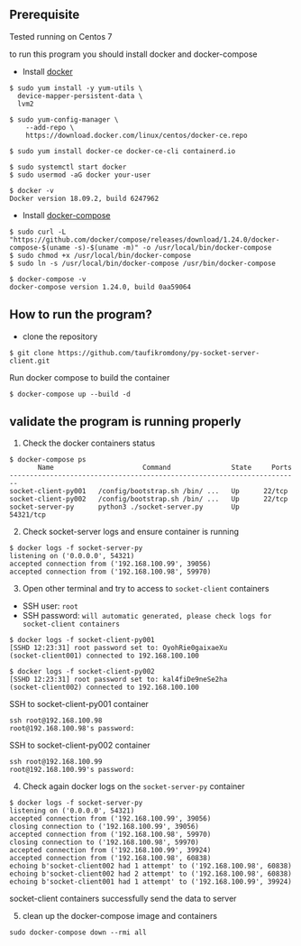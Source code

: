 ## Prerequisite 

Tested running on Centos 7

to run this program you should install docker and docker-compose
- Install [docker](https://docs.docker.com/install/linux/docker-ce/centos/)
```
$ sudo yum install -y yum-utils \
  device-mapper-persistent-data \
  lvm2
``` 
```
$ sudo yum-config-manager \
    --add-repo \
    https://download.docker.com/linux/centos/docker-ce.repo
```
```
$ sudo yum install docker-ce docker-ce-cli containerd.io
```
```
$ sudo systemctl start docker
$ sudo usermod -aG docker your-user
```
```
$ docker -v
Docker version 18.09.2, build 6247962
```
- Install [docker-compose](https://docs.docker.com/compose/install/)
```
$ sudo curl -L "https://github.com/docker/compose/releases/download/1.24.0/docker-compose-$(uname -s)-$(uname -m)" -o /usr/local/bin/docker-compose
$ sudo chmod +x /usr/local/bin/docker-compose
$ sudo ln -s /usr/local/bin/docker-compose /usr/bin/docker-compose
```
```
$ docker-compose -v
docker-compose version 1.24.0, build 0aa59064
```

## How to run the program?

- clone the repository
```
$ git clone https://github.com/taufikromdony/py-socket-server-client.git
```

Run docker compose to build the container

```
$ docker-compose up --build -d
```

## validate the program is running properly

1. Check the docker containers status
```
$ docker-compose ps
       Name                      Command               State     Ports
------------------------------------------------------------------------
socket-client-py001   /config/bootstrap.sh /bin/ ...   Up      22/tcp
socket-client-py002   /config/bootstrap.sh /bin/ ...   Up      22/tcp
socket-server-py      python3 ./socket-server.py       Up      54321/tcp
```

2. Check socket-server logs and ensure container is running
```
$ docker logs -f socket-server-py
listening on ('0.0.0.0', 54321)
accepted connection from ('192.168.100.99', 39056)
accepted connection from ('192.168.100.98', 59970)
```

3. Open other terminal and try to access to `socket-client` containers

- SSH user: `root`
- SSH password: `will automatic generated, please check logs for socket-client containers`

```
$ docker logs -f socket-client-py001
[SSHD 12:23:31] root password set to: OyohRie0gaixaeXu
(socket-client001) connected to 192.168.100.100

$ docker logs -f socket-client-py002
[SSHD 12:23:31] root password set to: kal4fiDe9neSe2ha
(socket-client002) connected to 192.168.100.100
```

SSH to socket-client-py001 container
```
ssh root@192.168.100.98
root@192.168.100.98's password:
```
SSH to socket-client-py002 container
```
ssh root@192.168.100.99
root@192.168.100.99's password: 
```
4. Check again docker logs on the `socket-server-py` container
```
$ docker logs -f socket-server-py
listening on ('0.0.0.0', 54321)
accepted connection from ('192.168.100.99', 39056)
closing connection to ('192.168.100.99', 39056)
accepted connection from ('192.168.100.98', 59970)
closing connection to ('192.168.100.98', 59970)
accepted connection from ('192.168.100.99', 39924)
accepted connection from ('192.168.100.98', 60838)
echoing b'socket-client002 had 1 attempt' to ('192.168.100.98', 60838)
echoing b'socket-client002 had 2 attempt' to ('192.168.100.98', 60838)
echoing b'socket-client001 had 1 attempt' to ('192.168.100.99', 39924)
```
socket-client containers successfully send the data to server

5. clean up the docker-compose image and containers

```
sudo docker-compose down --rmi all
```

